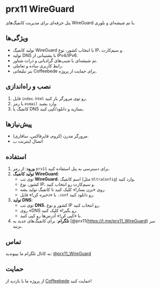 # prx11 WireGuard
پنل حرفه‌ای برای مدیریت کانفیگ‌های WireGuard با تم شیشه‌ای و بلوری.

## ویژگی‌ها
- تولید کانفیگ WireGuard با انتخاب کشور، نوع IP، و سیم‌کارت.
- تولید DNS با پشتیبانی از IPv4/IPv6.
- تم شیشه‌ای با شیپ‌های گرادیانی و ذرات شناور.
- رابط کاربری ساده و تعاملی.
- بنر تبلیغاتی Coffeebede برای حمایت از پروژه.

## نصب و راه‌اندازی
1. فایل `index.html` رو توی مرورگر باز کنید.
2. با رمز `esmail` وارد بشید.
3. کانفیگ یا DNS بسازید و دانلود/کپی کنید.

## پیش‌نیازها
- مرورگر مدرن (کروم، فایرفاکس، سافاری).
- اتصال اینترنت ب

## استفاده
1. **ورود**: از رمز `prx11` برای دسترسی به پنل استفاده کنید.
2. **تولید کانفیگ WireGuard**:
   - توی تب **WireGuard**، اسم کانفیگ (مثل `UltraConfig`) وارد کنید.
   - کشور، نوع IP، و سیم‌کارت رو انتخاب کنید.
   - روی «بزن بساز!» کلیک کنید تا کانفیگ تولید بشه.
   - با «ذخیره کن!» فایل `.conf` رو دانلود کنید.
3. **تولید DNS**:
   - توی تب **DNS**، کشور و نوع IP رو انتخاب کنید.
   - روی «DNS رو بگیر!» کلیک کنید.
   - با «کپی کن!» آدرس‌ها رو کپی کنید.
4. **تلگرام**: برای کانفیگ‌های جدید به [@prx11(https://t.me/prx11_WireGuard) سر بزنید.

## تماس
به کانال تلگرام ما بپیوندید: [@prx11_WireGuard](https://t.me/prx11_WireGuard)

## حمایت
از پروژه ما با بازدید از [Coffeebede](https://www.coffeebede.com/miladfaryad1) حمایت کنید!
